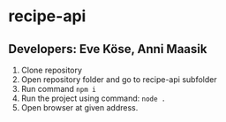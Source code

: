 # recipe-api

## Developers: Eve Köse, Anni Maasik 

1. Clone repository
2. Open repository folder and go to recipe-api subfolder
3. Run command `npm i`
4. Run the project using command: `node .`
5. Open browser at given address.